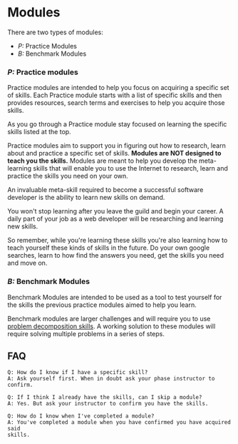 # Modules

There are two types of modules:

- _P:_ Practice Modules
- _B:_ Benchmark Modules

### _P:_ Practice modules

Practice modules are intended to help you focus on acquiring a
specific set of skills. Each Practice module starts with a list of
specific skills and then provides resources, search terms and exercises to help
you acquire those skills.

As you go through a Practice module stay focused on learning the
specific skills listed at the top.

Practice modules aim to support you in figuring out how to research,
learn about and practice a specific set of skills. __Modules are NOT designed to
teach you the skills.__ Modules are meant to help you develop the meta-learning
skills that will enable you to use the Internet to research, learn and practice
the skills you need on your own.

An invaluable meta-skill required to become a successful software developer is
the ability to learn new skills on demand.

You won't stop learning after you leave the guild and begin your career. A daily
part of your job as a web developer will be researching and learning new skills.

So remember, while you're learning these skills you're also learning how to
teach yourself these kinds of skills in the future. Do your own google searches,
learn to how find the answers you need, get the skills you need and move on.


### _B:_ Benchmark Modules

Benchmark Modules are intended to be used as a tool to test yourself for the
skills the previous practice modules aimed to help you learn.

Benchmark modules are larger challenges and will require you to use
[problem decomposition skills](./Problem-Decomposition/README.md). A working
solution to these modules will require solving multiple problems in a series of
steps.


## FAQ

```
Q: How do I know if I have a specific skill?
A: Ask yourself first. When in doubt ask your phase instructor to confirm.
```

```
Q: If I think I already have the skills, can I skip a module?
A: Yes. But ask your instructor to confirm you have the skills.
```

```
Q: How do I know when I've completed a module?
A: You've completed a module when you have confirmed you have acquired said
skills.
```
